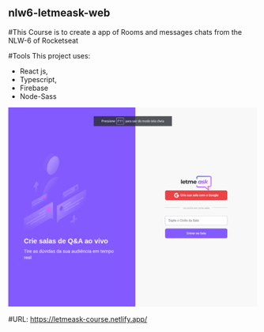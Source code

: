 ## nlw6-letmeask-web

#This Course is to create a app of Rooms and messages chats from the NLW-6  of Rocketseat

#Tools
This project uses:
- React js, 
- Typescript,
-  Firebase
-  Node-Sass

<img src="/home-git.png" alt="My cool logo"/>

#URL:
  https://letmeask-course.netlify.app/

